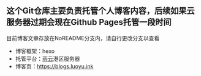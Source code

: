 ## 这个Git仓库主要负责托管个人博客内容，后续如果云服务器过期会现在Github Pages托管一段时间

目前博客文章存放在NoREADME分支内，请自行更改分支以查看

- 博客框架：hexo
- 托管平台：[雨云](https://rainyun.com)港区服务器
- 博客页：https://blogs.luoyu.ink
